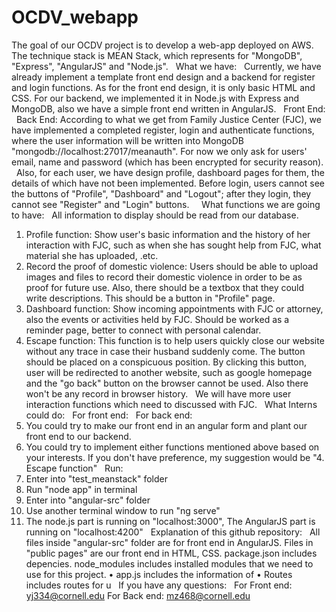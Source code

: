 # OCDV_webapp  

The goal of our OCDV project is to develop a web-app deployed on AWS. The technique stack is MEAN Stack, which represents for  "MongoDB", "Express", "AngularJS" and  "Node.js".
 
What we have:
 
Currently, we have already implement a template front end design and a backend for register and login functions. As for the front end design, it is only basic HTML and CSS. For our backend, we implemented it in Node.js with Express and MongoDB, also we have a simple front end written in AngularJS.
 
Front End:
 
Back End:
According to what we get from Family Justice Center (FJC), we have implemented a completed register, login and authenticate functions, where the user information will be written into MongoDB "mongodb://localhost:27017/meanauth". For now we only ask for users' email, name and password (which has been encrypted for security reason). 
 
Also, for each user, we have design profile, dashboard pages for them, the details of which have not been implemented. Before login, users cannot see the buttons of "Profile", "Dashboard" and "Logout"; after they login, they cannot see "Register" and "Login" buttons.
 
 
What functions we are going to have:
 
All information to display should be read from our database.
 
1.	Profile function:
Show user's basic information and the history of her interaction with FJC, such as when she has sought help from FJC, what material she has uploaded, .etc.
 
2.	Record the proof of domestic violence:
Users should be able to upload images and files to record their domestic violence in order to be as proof for future use. Also, there should be a textbox that they could write descriptions.
This should be a button in "Profile" page. 
 
3.	Dashboard function:
Show incoming appointments with FJC or attorney, also the events or activities held by FJC. 
Should be worked as a reminder page, better to connect with personal calendar.
 
4.	Escape function:
This function is to help users quickly close our website without any trace in case their husband suddenly come. The button should be placed on a conspicuous position.
By clicking this button, user will be redirected to another website, such as google homepage and the "go back" button on the browser cannot be used. Also there won't be any record in browser history.
 
We will have more user interaction functions which need to discussed with FJC.
 
What Interns could do:
 
For front end:
 
For back end:
1.	You could try to make our front end in an angular form and plant our front end to our backend.
2.	You could try to implement either functions mentioned above based on your interests. If you don't have preference, my suggestion would be "4. Escape function"
 
Run:
1.	Enter into "test_meanstack" folder
2.	Run "node app" in terminal
3.	Enter into "angular-src" folder
4.	Use another terminal window to run "ng serve"
5.	The node.js part is running on "localhost:3000",
The AngularJS part is running on "localhost:4200"
 
Explanation of this github repository:
 
All files inside "angular-src" folder are for front end in AngularJS.
Files in "public pages" are our front end in HTML, CSS.
package.json includes depencies.
node_modules includes installed modules that we need to use for this project.
•	app.js includes the information of 
•	Routes includes routes for u
 
If you have any questions:
 
For Front end: yj334@cornell.edu
For Back end: mz468@cornell.edu
